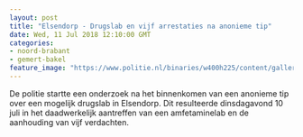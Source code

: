 ```yaml
---
layout: post
title: "Elsendorp - Drugslab en vijf arrestaties na anonieme tip"
date: Wed, 11 Jul 2018 12:10:00 GMT
categories: 
- noord-brabant 
- gemert-bakel 
feature_image: "https://www.politie.nl/binaries/w400h225/content/gallery/politie/nieuws/2018/juli/09-ob/20180711-ketel-licht.jpg"
---
```


De politie startte een onderzoek na het binnenkomen van een anonieme tip over een mogelijk drugslab in Elsendorp. Dit resulteerde dinsdagavond 10 juli in het daadwerkelijk aantreffen van een amfetaminelab en de aanhouding van vijf verdachten.
